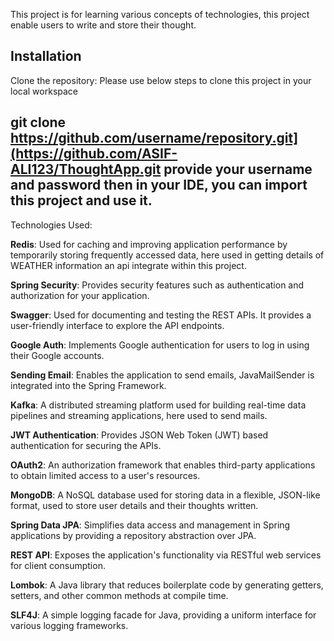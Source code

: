 This project is for learning various concepts of technologies, this project enable users to write and store their thought.

Installation
---------------
Clone the repository: Please use below steps to clone this project in your local workspace

git clone https://github.com/username/repository.git](https://github.com/ASIF-ALI123/ThoughtApp.git
provide your username and password
then in your IDE, you can import this project and use it.
-----------------------------

Technologies Used:

**Redis**: Used for caching and improving application performance by temporarily storing frequently accessed data, here used in getting details of WEATHER information an api integrate within this project.

**Spring Security**: Provides security features such as authentication and authorization for your application.

**Swagger**: Used for documenting and testing the REST APIs. It provides a user-friendly interface to explore the API endpoints.

**Google Auth**: Implements Google authentication for users to log in using their Google accounts.

**Sending Email**: Enables the application to send emails, JavaMailSender is integrated into the Spring Framework.

**Kafka**: A distributed streaming platform used for building real-time data pipelines and streaming applications, here used to send mails.

**JWT Authentication**: Provides JSON Web Token (JWT) based authentication for securing the APIs.

**OAuth2**: An authorization framework that enables third-party applications to obtain limited access to a user's resources.

**MongoDB**: A NoSQL database used for storing data in a flexible, JSON-like format, used to store user details and their thoughts written.

**Spring Data JPA**: Simplifies data access and management in Spring applications by providing a repository abstraction over JPA.

**REST API**: Exposes the application's functionality via RESTful web services for client consumption.

**Lombok**: A Java library that reduces boilerplate code by generating getters, setters, and other common methods at compile time.

**SLF4J**: A simple logging facade for Java, providing a uniform interface for various logging frameworks.

